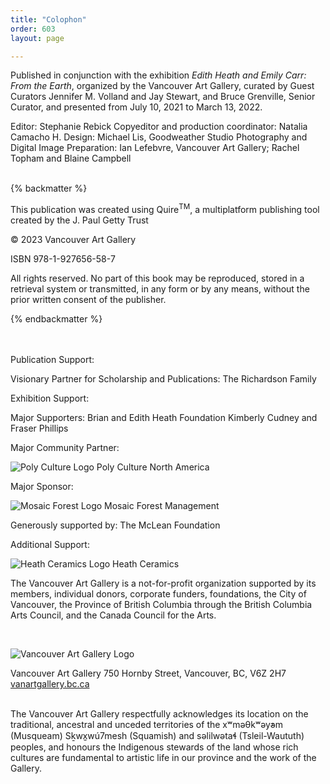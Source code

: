 ```yaml
---
title: "Colophon"
order: 603
layout: page

---
```


Published in conjunction with the exhibition *Edith Heath and Emily Carr: From the Earth*, organized by the Vancouver Art Gallery, curated by Guest Curators Jennifer M. Volland and Jay Stewart, and Bruce Grenville, Senior Curator, and presented from July 10, 2021 to March 13, 2022.
<br/>

Editor: Stephanie Rebick
Copyeditor and production coordinator: Natalia Camacho H.
Design: Michael Lis, Goodweather Studio
Photography and Digital Image Preparation: Ian Lefebvre, Vancouver Art Gallery; Rachel Topham and Blaine Campbell

<br/>
{% backmatter %}

This publication was created using Quire<sup>TM</sup>, a multiplatform publishing tool created by the J. Paul Getty Trust

© 2023 Vancouver Art Gallery

ISBN 978-1-927656-58-7

All rights reserved. No part of this book may be reproduced, stored in a retrieval system or transmitted, in any form or by any means, without the prior written consent of the publisher.

{% endbackmatter %}

<br/>
<br/>
Publication Support:

Visionary Partner for Scholarship and Publications:
The Richardson Family

Exhibition Support:

Major Supporters:
Brian and Edith Heath Foundation
Kimberly Cudney and Fraser Phillips

Major Community Partner:

![Poly Culture Logo](/_assets/images/polyculture.png)
Poly Culture North America

Major Sponsor:

![Mosaic Forest Logo](/_assets/images/mosaic.png)
Mosaic Forest Management

Generously supported by:
The McLean Foundation

Additional Support:

![Heath Ceramics Logo](/_assets/images/heathlogo.png)
Heath Ceramics



The Vancouver Art Gallery is a not-for-profit organization supported by its members, individual donors, corporate funders, foundations, the City of Vancouver, the Province of British Columbia through the British Columbia Arts Council, and the Canada Council for the Arts.

<br/>

![Vancouver Art Gallery Logo](/_assets/images/vaglogo-colour.jpg)

Vancouver Art Gallery
750 Hornby Street, Vancouver, BC, V6Z 2H7
[vanartgallery.bc.ca](https://www.vanartgallery.bc.ca)

<br/>
The Vancouver Art Gallery respectfully acknowledges its location on the traditional, ancestral and unceded territories of the xʷməθkʷəy̓əm (Musqueam) Sḵwx̱wú7mesh (Squamish) and səlilwətaɬ (Tsleil-Waututh) peoples, and honours the Indigenous stewards of the land whose rich cultures are fundamental to artistic life in our province and the work of the Gallery.
